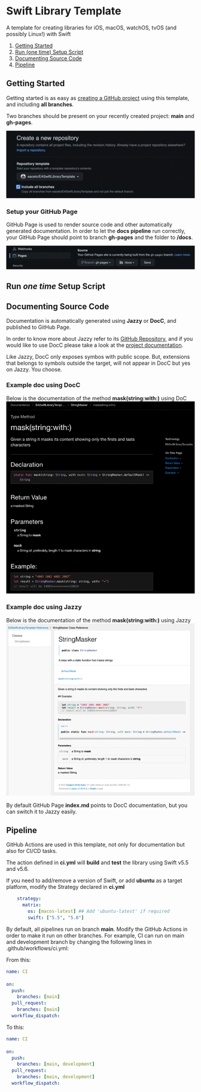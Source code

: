 # Swift Library Template

A template for creating libraries for iOS, macOS, watchOS, tvOS (and possibly Linux!) with Swift

1. [Getting Started](#getting-started)
2. [Run (one time) Setup Script](#run-one-time-setup-script)
3. [Documenting Source Code](#documenting-source-code)
4. [Pipeline](#pipeline)

## Getting Started

Getting started is as easy as [creating a GitHub project](https://github.com/new) using this template, and including **all branches**.

Two branches should be present on your recently created project: **main** and **gh-pages**.

![Create your project using this template and including all branches](/Template/docs/create-using-template.png "Create your project using this template and including all branches")

### Setup your GitHub Page

GitHub Page is used to render source code and other automatically generated documentation. In order to let the **docs pipeline** run correctly, your GitHub Page should point to branch **gh-pages** and the folder to **/docs**.

![Setting GitHub Pages correctly](/Template/docs/github-page-settings.png "Setting GitHub Pages correctly")

## Run *one time* Setup Script

## Documenting Source Code

Documentation is automatically generated using **Jazzy** or **DocC**, and published to GitHub Page. 

In order to know more about Jazzy refer to its [GitHub Repository](https://github.com/realm/jazzy), and if you would like to use DocC please take a look at the [project documentation](https://developer.apple.com/documentation/docc).

Like Jazzy, DocC only exposes symbos with public scope. But, extensions that belongs to symbols outside the target, will not appear in DocC but yes on Jazzy. You choose.

### Example doc using DocC

Below is the documentation of the method **mask(string:with:)** using DoC
![DocC generated doc](/Template/docs/docc-example.png "DocC generated doc")

### Example doc using Jazzy

Below is the documentation of the method **mask(string:with:)** using Jazzy
![Jazzy generated doc](/Template/docs/jazzy-example.png "Jazzy generated doc")

By default GitHub Page **index.md** points to DocC documentation, but you can switch it to Jazzy easily.

## Pipeline

GitHub Actions are used in this template, not only for documentation but also for CI/CD tasks.

The action defined in **ci.yml** will **build** and **test** the library using Swift v5.5 and v5.6.

If you need to add/remove a version of Swift, or add **ubuntu** as a target platform, modify the Strategy declared in **ci.yml** 

```yml
    strategy:
      matrix:
        os: [macos-latest] ## Add 'ubuntu-latest' if required
        swift: ["5.5", "5.6"]
```

By default, all pipelines run on branch **main**. Modify the GitHub Actions in order to make it run on other branches. For example, CI can run on main and development branch by changing the following lines in .github/workflows/ci.yml:

From this:

```yml
name: CI

on:
  push:
    branches: [main]
  pull_request:
    branches: [main]
  workflow_dispatch:
```

To this:

```yml
name: CI

on:
  push:
    branches: [main, development]
  pull_request:
    branches: [main, development]
  workflow_dispatch:
```

